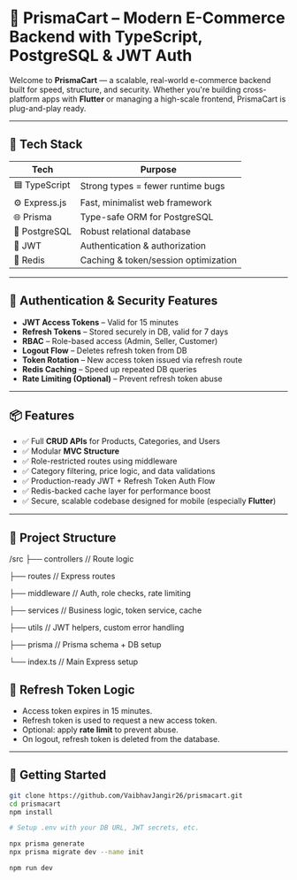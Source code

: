# 🚀 PrismaCart – Modern E-Commerce Backend with TypeScript, PostgreSQL & JWT Auth

Welcome to **PrismaCart** — a scalable, real-world e-commerce backend built for speed, structure, and security. Whether you're building cross-platform apps with **Flutter** or managing a high-scale frontend, PrismaCart is plug-and-play ready.

---

## 🧱 Tech Stack

| Tech           | Purpose                                  |
|----------------|------------------------------------------|
| 🟦 TypeScript | Strong types = fewer runtime bugs        |
| ⚙️ Express.js | Fast, minimalist web framework           |
| 🌐 Prisma     | Type-safe ORM for PostgreSQL             |
| 🐘 PostgreSQL | Robust relational database               |
| 🔐 JWT        | Authentication & authorization           |
| 🧠 Redis      | Caching & token/session optimization     |

---

## 🔐 Authentication & Security Features

- **JWT Access Tokens** – Valid for 15 minutes
- **Refresh Tokens** – Stored securely in DB, valid for 7 days
- **RBAC** – Role-based access (Admin, Seller, Customer)
- **Logout Flow** – Deletes refresh token from DB
- **Token Rotation** – New access token issued via refresh route
- **Redis Caching** – Speed up repeated DB queries
- **Rate Limiting (Optional)** – Prevent refresh token abuse

---

## 📦 Features

- ✅ Full **CRUD APIs** for Products, Categories, and Users
- ✅ Modular **MVC Structure**
- ✅ Role-restricted routes using middleware
- ✅ Category filtering, price logic, and data validations
- ✅ Production-ready JWT + Refresh Token Auth Flow
- ✅ Redis-backed cache layer for performance boost
- ✅ Secure, scalable codebase designed for mobile (especially **Flutter**)

---

## 📁 Project Structure

/src
├── controllers // Route logic

├── routes // Express routes

├── middleware // Auth, role checks, rate limiting

├── services // Business logic, token service, cache

├── utils // JWT helpers, custom error handling

├── prisma // Prisma schema + DB setup

└── index.ts // Main Express setup



## 🔄 Refresh Token Logic

- Access token expires in 15 minutes.
- Refresh token is used to request a new access token.
- Optional: apply **rate limit** to prevent abuse.
- On logout, refresh token is deleted from the database.

---

## 🚀 Getting Started

```bash
git clone https://github.com/VaibhavJangir26/prismacart.git
cd prismacart
npm install

# Setup .env with your DB URL, JWT secrets, etc.

npx prisma generate
npx prisma migrate dev --name init

npm run dev
